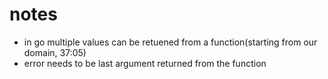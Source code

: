 # notes
* in go multiple values can be retuened from a function(starting from our domain, 37:05)
* error needs to be last argument returned from the function
